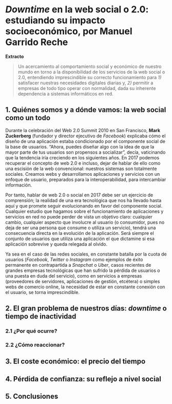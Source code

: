 # *Downtime* en la web social o 2.0: estudiando su impacto socioeconómico, por Manuel Garrido Reche

**Extracto**
 
> Un acercamiento al comportamiento social y económico de nuestro mundo en torno a la disponibilidad de los servicios de la web social o 2.0, entendiendo imprescindible su correcto funcionamiento para *1)* satisfacer nuestras necesidades digitales diarias y, *2)* permitir a empresas de todo tipo operar con normalidad, dada su inherente dependencia a sistemas informáticos en red.

## 1. Quiénes somos y a dónde vamos: la web social como un todo

Durante la celebración del Web 2.0 Summit 2010 en San Francisco, **Mark Zuckerberg** (fundador y director ejecutivo de *Facebook*) explicaba cómo el diseño de una aplicación estaba condicionado por el componente social de la base de usuarios. “Ahora, puedes diseñar algo con la idea de que la mayor parte de tus usuarios son propensos a socializar”, decía, vaticinando que la tendencia iría creciendo en los siguientes años. En 2017 podemos recuperar el concepto de web 2.0 e incluso, dejar de hablar de ello como una escisión de la web convencional: nuestros sistemas son totalmente sociales. Creamos webs y desarrollamos aplicaciones y servicios con un enfoque de usuario, preparados para la interoperabilidad, para intercambiar información.
 
Por tanto, hablar de web 2.0 o social en 2017 debe ser un ejercicio de comprensión; la realidad de una era tecnológica que nos ha llevado hasta aquí y que promete seguir evolucionando en favor del componente social. Cualquier estudio que hagamos sobre el funcionamiento de aplicaciones y servicios en red no puede perder de vista un objetivo claro: cualquier cambio, cualquier aspecto que involucre al usuario (o consumidor, pues no deja de ser una persona que consume o utiliza un servicio), tendrá una consecuencia directa en la evolución de la aplicación. Será siempre el conjunto de usuarios que utiliza una aplicación el que dictamine si esa aplicación sobrevive y queda relegada al olvido.
 
Ya sea en el caso de las redes sociales, en constante batalla por la cuota de usuarios (*Facebook*, *Twitter* o *Instagram* como ejemplos de éxito permanente en contrapartida a *Snapchat* o *Uber*, casos recientes de grandes empresas tecnológicas que han sufrido la pérdida de usuarios o una puesta en duda del servicio), como en servicios a empresas (proveedores de servidores, aplicaciones de gestión, etcétera) o simples webs de comercio online, la necesidad de estar en constante conexión con el usuario, se torna imprescindible.

## 2. El gran problema de nuestros días: *downtime* o tiempo de inactividad

### 2.1 ¿Por qué ocurre?

### 2.2 ¿Cómo reaccionar?

## 3. El coste económico: el precio del tiempo

## 4. Pérdida de confianza: su reflejo a nivel social

## 5. Conclusiones
